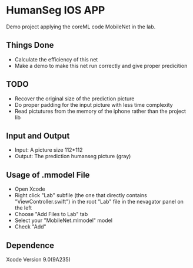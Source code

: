 # HumanSeg IOS APP

Demo project applying the coreML code MobileNet in the lab.

## Things Done
- Calculate the efficiency of this net
- Make a demo to make this net run correctly and give proper predicition

## TODO
- Recover the original size of the prediction picture
- Do proper padding for the input picture with less time complexity
- Read pictutures from the memory of the iphone rather than the project lib

## Input and Output
- Input: A picture size 112*112
- Output: The prediction humanseg picture (gray)

## Usage of .mmodel File
- Open Xcode
- Right click "Lab" subfile (the one that directly contains "ViewController.swift") in the root "Lab" file in the nevagator panel on the left
- Choose "Add Files to Lab" tab
- Select your "MobileNet.mlmodel" model
- Check "Add"

## Dependence
Xcode Version 9.0(9A235)
